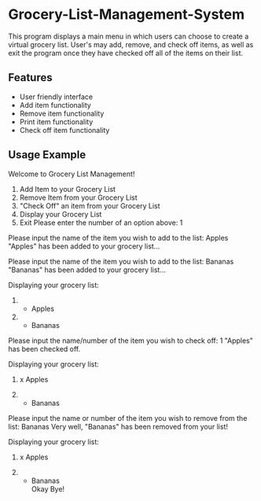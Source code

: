 # Grocery-List-Management-System
This program displays a main menu in which users can choose to create a virtual grocery list. User's may add, remove, and check off items, as well as exit the program once they have checked off all of the items on their list.

## Features
- User friendly interface<br>
- Add item functionality<br>
- Remove item functionality<br>
- Print item functionality<br>
- Check off item functionality<br>

## Usage Example
Welcome to Grocery List Management!
1. Add Item to your Grocery List
2. Remove Item from your Grocery List
3. "Check Off" an item from your Grocery List
4. Display your Grocery List
5. Exit
Please enter the number of an option above: 1

Please input the name of the item you wish to add to the list:
Apples
"Apples" has been added to your grocery list...

Please input the name of the item you wish to add to the list:
Bananas
"Bananas" has been added to your grocery list...

Displaying your grocery list:
1. - Apples

2. - Bananas
  
Please input the name/number of the item you wish to check off:
1
"Apples" has been checked off.

Displaying your grocery list:
1. x Apples

2. - Bananas
  
Please input the name or number of the item you wish to remove from the list:
Bananas
Very well, "Bananas" has been removed from your list!

Displaying your grocery list:
1. x Apples

2. - Bananas<br>
Okay Bye!
